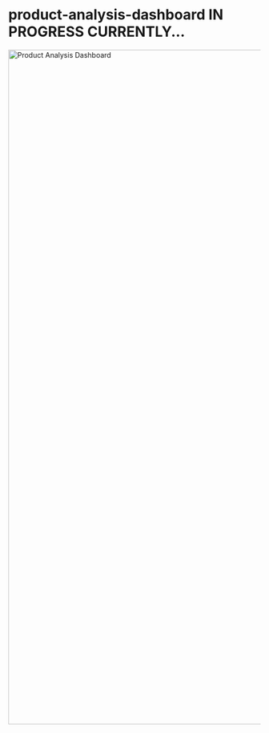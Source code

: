 # product-analysis-dashboard IN PROGRESS CURRENTLY...

<img width="1298" height="1346" alt="Product Analysis Dashboard" src="https://github.com/user-attachments/assets/96ac12e5-f311-43cf-8100-b801b8b4e6bf" />
